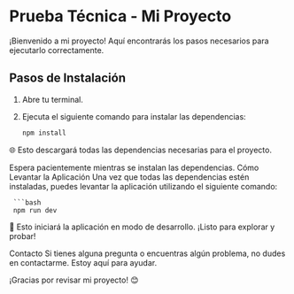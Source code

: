 # Prueba Técnica - Mi Proyecto

¡Bienvenido a mi proyecto! Aquí encontrarás los pasos necesarios para ejecutarlo correctamente.

## Pasos de Instalación

1. Abre tu terminal.
2. Ejecuta el siguiente comando para instalar las dependencias:

   ```bash
   npm install
🌐 Esto descargará todas las dependencias necesarias para el proyecto.

Espera pacientemente mientras se instalan las dependencias.
Cómo Levantar la Aplicación
Una vez que todas las dependencias estén instaladas, puedes levantar la aplicación utilizando el siguiente comando:

     ```bash
     npm run dev

🚀 Esto iniciará la aplicación en modo de desarrollo. ¡Listo para explorar y probar!

Contacto
Si tienes alguna pregunta o encuentras algún problema, no dudes en contactarme. Estoy aquí para ayudar.

¡Gracias por revisar mi proyecto! 😊
